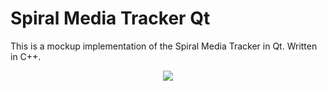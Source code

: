 # Spiral Media Tracker Qt

This is a mockup implementation of the Spiral Media Tracker in Qt.
Written in C++.

<p align="center">
  <img src="https://user-images.githubusercontent.com/2887489/79987554-309e2f00-8473-11ea-8d65-f980c619c85d.png">
</p>
